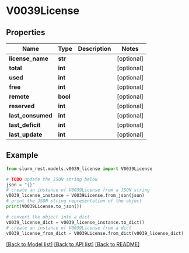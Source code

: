 # V0039License


## Properties

Name | Type | Description | Notes
------------ | ------------- | ------------- | -------------
**license_name** | **str** |  | [optional] 
**total** | **int** |  | [optional] 
**used** | **int** |  | [optional] 
**free** | **int** |  | [optional] 
**remote** | **bool** |  | [optional] 
**reserved** | **int** |  | [optional] 
**last_consumed** | **int** |  | [optional] 
**last_deficit** | **int** |  | [optional] 
**last_update** | **int** |  | [optional] 

## Example

```python
from slurm_rest.models.v0039_license import V0039License

# TODO update the JSON string below
json = "{}"
# create an instance of V0039License from a JSON string
v0039_license_instance = V0039License.from_json(json)
# print the JSON string representation of the object
print(V0039License.to_json())

# convert the object into a dict
v0039_license_dict = v0039_license_instance.to_dict()
# create an instance of V0039License from a dict
v0039_license_from_dict = V0039License.from_dict(v0039_license_dict)
```
[[Back to Model list]](../README.md#documentation-for-models) [[Back to API list]](../README.md#documentation-for-api-endpoints) [[Back to README]](../README.md)


